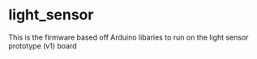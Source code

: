 # light_sensor
This is the firmware based off Arduino libaries to run on the light sensor prototype (v1) board